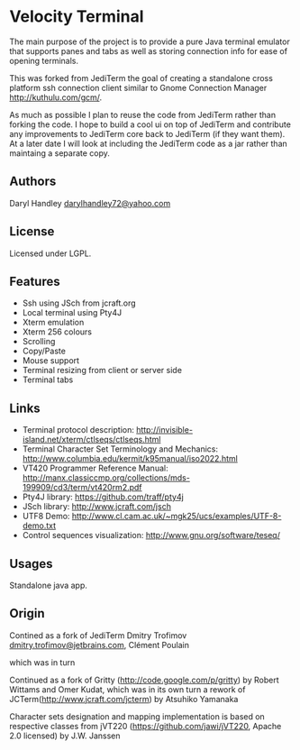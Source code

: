 Velocity Terminal
========


The main purpose of the project is to provide a pure Java terminal emulator that supports panes and
tabs as well as storing connection info for ease of opening terminals.

This was forked from JediTerm the goal of creating a standalone cross platform ssh connection
client similar to Gnome Connection Manager http://kuthulu.com/gcm/.

As much as possible I plan to reuse the code from JediTerm rather than forking the code. I hope to
build a cool ui on top of JediTerm and contribute any improvements to JediTerm core back to
JediTerm (if they want them).  At a later date I will look at including the JediTerm code as a
jar rather than maintaing a separate copy.


Authors
-------

Daryl Handley <darylhandley72@yahoo.com>


License
-------
Licensed under LGPL.


Features
--------

* Ssh using JSch from jcraft.org 
* Local terminal using Pty4J
* Xterm emulation
* Xterm 256 colours
* Scrolling
* Copy/Paste
* Mouse support
* Terminal resizing from client or server side
* Terminal tabs


Links
-----
 * Terminal protocol description: http://invisible-island.net/xterm/ctlseqs/ctlseqs.html
 * Terminal Character Set Terminology and Mechanics: http://www.columbia.edu/kermit/k95manual/iso2022.html
 * VT420 Programmer Reference Manual: http://manx.classiccmp.org/collections/mds-199909/cd3/term/vt420rm2.pdf
 * Pty4J library: https://github.com/traff/pty4j
 * JSch library: http://www.jcraft.com/jsch
 * UTF8 Demo: http://www.cl.cam.ac.uk/~mgk25/ucs/examples/UTF-8-demo.txt
 * Control sequences visualization: http://www.gnu.org/software/teseq/


Usages
------

Standalone java app.


Origin
------
Contined as a fork of JediTerm  Dmitry Trofimov <dmitry.trofimov@jetbrains.com>, Clément Poulain

which was in turn

Continued as a fork of Gritty (http://code.google.com/p/gritty) by Robert Wittams
and Omer Kudat, which was in its own turn a rework of
JCTerm(http://www.jcraft.com/jcterm) by Atsuhiko Yamanaka

Character sets designation and mapping implementation is based on 
respective classes from jVT220 (https://github.com/jawi/jVT220, Apache 2.0 licensed) by J.W. Janssen

